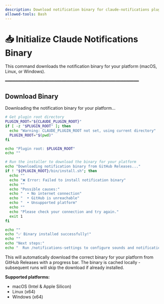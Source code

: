 ```yaml
---
description: Download notification binary for claude-notifications plugin
allowed-tools: Bash
---
```


# 📥 Initialize Claude Notifications Binary

This command downloads the notification binary for your platform (macOS, Linux, or Windows).

━━━━━━━━━━━━━━━━━━━━━━━━━━━━━━━━━━━━━━━━━━━━━━━━━━━━

## Download Binary

Downloading the notification binary for your platform...

```bash
# Get plugin root directory
PLUGIN_ROOT="${CLAUDE_PLUGIN_ROOT}"
if [ -z "$PLUGIN_ROOT" ]; then
  echo "Warning: CLAUDE_PLUGIN_ROOT not set, using current directory"
  PLUGIN_ROOT="$(pwd)"
fi

echo "Plugin root: $PLUGIN_ROOT"
echo ""

# Run the installer to download the binary for your platform
echo "Downloading notification binary from GitHub Releases..."
if ! "${PLUGIN_ROOT}/bin/install.sh"; then
  echo ""
  echo "❌ Error: Failed to install notification binary"
  echo ""
  echo "Possible causes:"
  echo "  • No internet connection"
  echo "  • GitHub is unreachable"
  echo "  • Unsupported platform"
  echo ""
  echo "Please check your connection and try again."
  exit 1
fi

echo ""
echo "✅ Binary installed successfully!"
echo ""
echo "Next steps:"
echo "  Run /notifications-settings to configure sounds and notifications"
```

This will automatically download the correct binary for your platform from GitHub Releases with a progress bar. The binary is cached locally - subsequent runs will skip the download if already installed.

**Supported platforms:**
- macOS (Intel & Apple Silicon)
- Linux (x64)
- Windows (x64)
